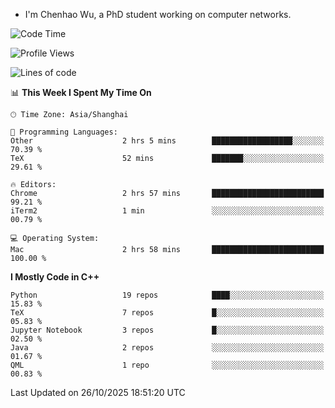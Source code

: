 - I'm Chenhao Wu, a PhD student working on computer networks.

<!--START_SECTION:waka-->
![Code Time](http://img.shields.io/badge/Code%20Time-949%20hrs%2041%20mins-blue)

![Profile Views](http://img.shields.io/badge/Profile%20Views-0-blue)

![Lines of code](https://img.shields.io/badge/From%20Hello%20World%20I%27ve%20Written-12.4%20million%20lines%20of%20code-blue)

📊 **This Week I Spent My Time On** 

```text
🕑︎ Time Zone: Asia/Shanghai

💬 Programming Languages: 
Other                    2 hrs 5 mins        ██████████████████░░░░░░░   70.39 % 
TeX                      52 mins             ███████░░░░░░░░░░░░░░░░░░   29.61 % 

🔥 Editors: 
Chrome                   2 hrs 57 mins       █████████████████████████   99.21 % 
iTerm2                   1 min               ░░░░░░░░░░░░░░░░░░░░░░░░░   00.79 % 

💻 Operating System: 
Mac                      2 hrs 58 mins       █████████████████████████   100.00 % 
```

**I Mostly Code in C++** 

```text
Python                   19 repos            ████░░░░░░░░░░░░░░░░░░░░░   15.83 % 
TeX                      7 repos             █░░░░░░░░░░░░░░░░░░░░░░░░   05.83 % 
Jupyter Notebook         3 repos             █░░░░░░░░░░░░░░░░░░░░░░░░   02.50 % 
Java                     2 repos             ░░░░░░░░░░░░░░░░░░░░░░░░░   01.67 % 
QML                      1 repo              ░░░░░░░░░░░░░░░░░░░░░░░░░   00.83 % 
```




 Last Updated on 26/10/2025 18:51:20 UTC
<!--END_SECTION:waka-->
